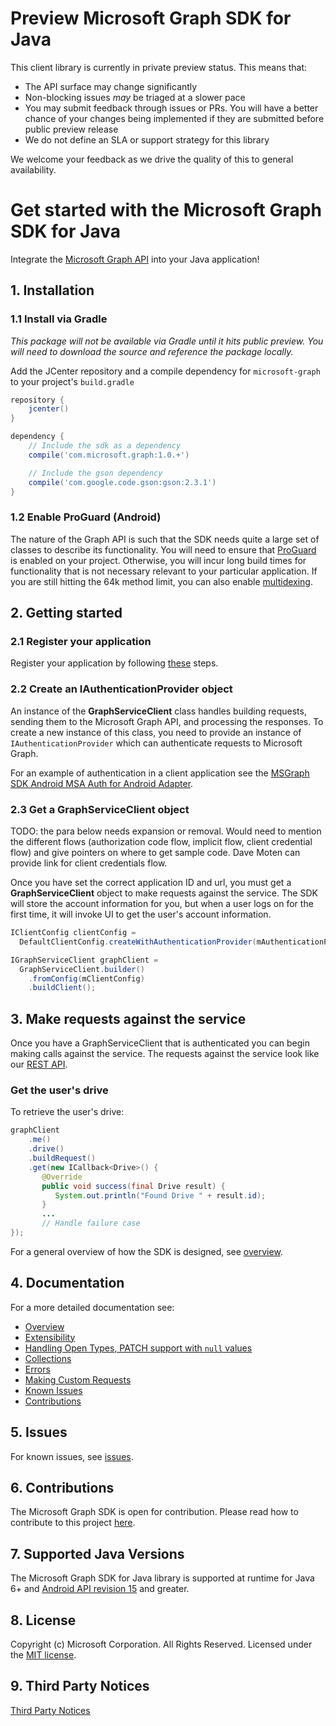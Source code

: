# Preview Microsoft Graph SDK for Java
This client library is currently in private preview status. This means that: 
- The API surface may change significantly
- Non-blocking issues *may* be triaged at a slower pace
- You may submit feedback through issues or PRs. You will have a better chance of your changes being implemented if they are submitted before public preview release
- We do not define an SLA or support strategy for this library

We welcome your feedback as we drive the quality of this to general availability.

# Get started with the Microsoft Graph SDK for Java

Integrate the [Microsoft Graph API](https://graph.microsoft.io/en-us/getting-started) into your Java application!

## 1. Installation
### 1.1 Install via Gradle
*This package will not be available via Gradle until it hits public preview. You will need to download the source and reference the package locally.*

Add the JCenter repository and a compile dependency for `microsoft-graph` to your project's `build.gradle`

```gradle
repository {
    jcenter()
}

dependency {
    // Include the sdk as a dependency
    compile('com.microsoft.graph:1.0.+')

    // Include the gson dependency
    compile('com.google.code.gson:gson:2.3.1')
}
```

### 1.2 Enable ProGuard (Android)
The nature of the Graph API is such that the SDK needs quite a large set of classes to describe its functionality. You will need to ensure that [ProGuard](https://developer.android.com/studio/build/shrink-code.html) is enabled on your project. Otherwise, you will incur long build times for functionality that is not necessary relevant to your particular application. If you are still hitting the 64k method limit, you can also enable [multidexing](https://developer.android.com/studio/build/multidex.html).

## 2. Getting started

### 2.1 Register your application

Register your application by following [these](https://developer.microsoft.com/en-us/graph/docs/concepts/auth_register_app_v2) steps.

### 2.2 Create an IAuthenticationProvider object

An instance of the **GraphServiceClient** class handles building requests,
sending them to the Microsoft Graph API, and processing the responses. To create a
new instance of this class, you need to provide an instance of
`IAuthenticationProvider` which can authenticate requests to Microsoft Graph.

For an example of authentication in a client application see the [MSGraph SDK Android MSA Auth for Android Adapter](https://github.com/microsoftgraph/msgraph-sdk-android-msa-auth-for-android-adapter).

### 2.3 Get a GraphServiceClient object

TODO: the para below needs expansion or removal. Would need to mention the different flows (authorization code flow, implicit flow, client credential flow) and give pointers on where to get sample code. Dave Moten can provide link for client credentials flow.

Once you have set the correct application ID and url, you must get a **GraphServiceClient** object to make requests against the service. The SDK will store the account information for you, but when a user logs on for the first time, it will invoke UI to get the user's account information.

```java
IClientConfig clientConfig = 
  DefaultClientConfig.createWithAuthenticationProvider(mAuthenticationProvider);

IGraphServiceClient graphClient = 
  GraphServiceClient.builder()
    .fromConfig(mClientConfig)
    .buildClient();
```

## 3. Make requests against the service

Once you have a GraphServiceClient that is authenticated you can begin making calls against the service. The requests against the service look like our [REST API](https://developer.microsoft.com/en-us/graph/docs/concepts/overview).

### Get the user's drive

To retrieve the user's drive:

```java
graphClient
    .me()
    .drive()
    .buildRequest()
    .get(new ICallback<Drive>() {
       @Override
       public void success(final Drive result) {
          System.out.println("Found Drive " + result.id);
       }
       ...
       // Handle failure case
});
```

For a general overview of how the SDK is designed, see [overview](docs/overview.md).

## 4. Documentation

For a more detailed documentation see:

* [Overview](docs/overview.md)
* [Extensibility](docs/extensibility.md)
* [Handling Open Types, PATCH support with `null` values](docs/opentypes.md)
* [Collections](docs/collections.md)
* [Errors](docs/errors.md)
* [Making Custom Requests](docs/custom-queries.md)
* [Known Issues](docs/known-issues.md)
* [Contributions](docs/contributions.md)

## 5. Issues

For known issues, see [issues](https://github.com/MicrosoftGraph/msgraph-sdk-java/issues).

## 6. Contributions

The Microsoft Graph SDK is open for contribution. Please read how to contribute to this project [here](docs/contributions.md).

## 7. Supported Java Versions
The Microsoft Graph SDK for Java library is supported at runtime for Java 6+ and [Android API revision 15](http://source.android.com/source/build-numbers.html) and greater.

## 8. License

Copyright (c) Microsoft Corporation. All Rights Reserved. Licensed under the [MIT license](LICENSE).

## 9. Third Party Notices

[Third Party Notices](THIRD%20PARTY%20NOTICES)
